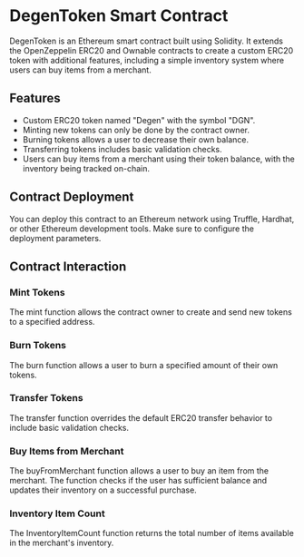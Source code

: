 # DegenToken Smart Contract

DegenToken is an Ethereum smart contract built using Solidity. It extends the OpenZeppelin ERC20 and Ownable contracts to create a custom ERC20 token with additional features, including a simple inventory system where users can buy items from a merchant.

## Features

- Custom ERC20 token named "Degen" with the symbol "DGN".
- Minting new tokens can only be done by the contract owner.
- Burning tokens allows a user to decrease their own balance.
- Transferring tokens includes basic validation checks.
- Users can buy items from a merchant using their token balance, with the inventory being tracked on-chain.


## Contract Deployment

You can deploy this contract to an Ethereum network using Truffle, Hardhat, or other Ethereum development tools. Make sure to configure the deployment parameters.

## Contract Interaction

### Mint Tokens

The mint function allows the contract owner to create and send new tokens to a specified address.

### Burn Tokens

The burn function allows a user to burn a specified amount of their own tokens.

### Transfer Tokens

The transfer function overrides the default ERC20 transfer behavior to include basic validation checks.

### Buy Items from Merchant

The buyFromMerchant function allows a user to buy an item from the merchant. The function checks if the user has sufficient balance and updates their inventory on a successful purchase.

### Inventory Item Count

The InventoryItemCount function returns the total number of items available in the merchant's inventory.